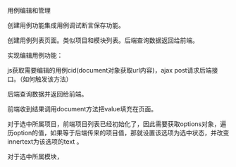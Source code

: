 用例编辑和管理

创建用例功能集成用例调试断言保存功能。

创建用例列表页面。类似项目和模块列表。后端查询数据返回给前端。

实现编辑用例功能：

js获取需要编辑的用例cid(document对象获取url内容)，ajax post请求后端接口。（如何触发该方法）

后端查询数据并返回给前端。

前端收到结果调用document方法把value填充在页面。

对于选中所属项目，前端项目列表已经初始化了，因此需要获取options对象，遍历option的值，如果等于后端传来的项目值，那就设置该选项为选中状态，并改变innertext为该选项的text 。

对于选中所属模块，